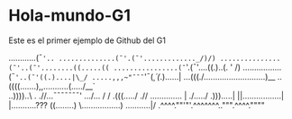# Hola-mundo-G1
Este es el primer ejemplo de Github del G1


............(¯`'..
..............(¯'.(¯'............._/)/)
...............(¯'..(¯'........((.....((
................(¯`'.(¯'....((.)..(. ' /)
.................(¯`'..(¯'((.)....|\_/
.....,,,~"¯¯¯`'¯(_¸´(_.)......|
...(((./...........................)__
..((((.\......),,...........(...../__`\
..))))..\ . .//...¯¯¯¯¯¯¯' \.../... / /
.(((...../ .// .............. | ./.....\/
.))).....| ||.................| |...........???
((........) \\.................) \...........\|/
.^^^^.""'"'.^^^^^^^..""".^^^^.""""
